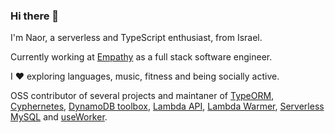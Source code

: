 ### Hi there 👋

I'm Naor, a serverless and TypeScript enthusiast, from Israel.

Currently working at [Empathy](https://www.empathy.com/) as a full stack software engineer.

I ❤️ exploring languages, music, fitness and being socially active.

OSS contributor of several projects and maintaner of [TypeORM](https://www.npmjs.com/package/typeorm), [Cyphernetes](https://github.com/AvitalTamir/cyphernetes), [DynamoDB toolbox](https://www.npmjs.com/package/dynamodb-toolbox), [Lambda API](https://www.npmjs.com/package/lambda-api), [Lambda Warmer](https://www.npmjs.com/package/lambda-warmer), [Serverless MySQL](https://www.npmjs.com/package/serverless-mysql) and [useWorker](https://www.npmjs.com/package/@koale/useworker).
